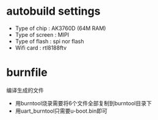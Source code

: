 # autobuild settings
- Type of chip : AK3760D (64M RAM)  
- Type of screen : MIPI  
- Type of flash : spi nor flash  
- Wifi card : rtl8188ftv  

# burnfile
编译生成的文件  
- 用burntool烧录需要将6个文件全部复制到burntool目录下  
- 用uart_burntool只需要u-boot.bin即可